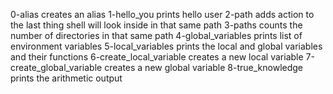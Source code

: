 0-alias creates an alias
1-hello_you prints hello user
2-path adds action to the last thing shell will look inside in that same path
3-paths counts the number of directories in that same path
4-global_variables prints list of environment variables
5-local_variables prints the local and global variables and their functions
6-create_local_variable creates a new local variable
7-create_global_variable creates a new global variable
8-true_knowledge prints the arithmetic output
